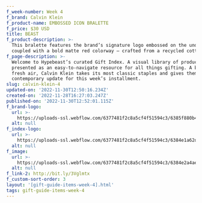 ```yaml
---
f_week-number: Week 4
f_brand: Calvin Klein
f_product-name: EMBOSSED ICON BRALETTE
f_price: $30 USD
title: BEAST
f_product-description: >-
  This bralette features the brand’s signature logo embossed on the underband
  coupled with a bold matte red colorway – crafted from a recycled cotton blend.
f_page-description: >-
  Welcome to Hypebeast’s curated Gift Index. A visual library of products is
  presented as an easy-to-navigate resource for all things gifting. A breath of
  fresh air, Calvin Klein takes its most classic staples and gives them a
  contemporary update for this week’s installment.
slug: calvin-klein-4
updated-on: '2022-11-30T12:50:16.234Z'
created-on: '2022-11-28T16:27:03.247Z'
published-on: '2022-11-30T12:52:01.115Z'
f_brand-logo:
  url: >-
    https://uploads-ssl.webflow.com/6377481f2c8a5cf4f51594c3/6385f880b497bcdde254cd11_WEEK_04_CK_INDEX_LOGO-WHITE.png
  alt: null
f_index-logo:
  url: >-
    https://uploads-ssl.webflow.com/6377481f2c8a5cf4f51594c3/6384e1a62ddca7b590685d30_WEEK_03_HYPEBEAST_PARTNER_LOGO.svg
  alt: null
f_image:
  url: >-
    https://uploads-ssl.webflow.com/6377481f2c8a5cf4f51594c3/6384e2a4ae5bda4a8436a07c_CK_PRODUCT-4.png
  alt: null
f_link-2: http://bit.ly/3Vglmtx
f_custom-sort-order: 3
layout: '[gift-guide-items-week-4].html'
tags: gift-guide-items-week-4
---
```




